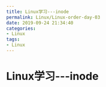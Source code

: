 ```yaml
---
title: Linux学习---inode
permalink: Linux/Linux-order-day-03
date: 2019-09-24 21:34:40
categories:
- Linux
tags:
- Linux
---
```

# Linux学习---inode